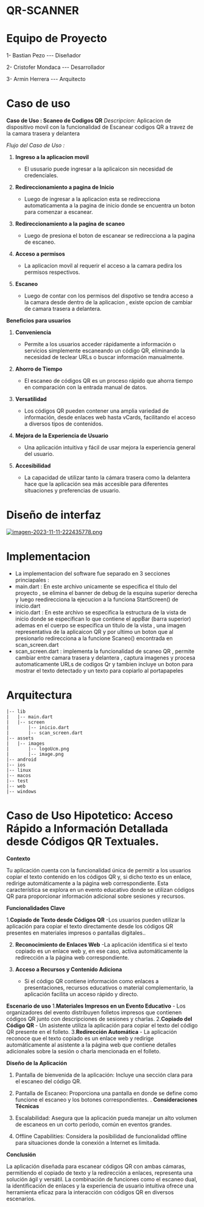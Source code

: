 # QR-SCANNER
# Equipo de Proyecto 

1- Bastian Pezo --- Diseñador

2- Cristofer Mondaca --- Desarrollador 

3- Armin Herrera --- Arquitecto

# Caso de uso
**Caso de Uso : Scaneo de Codigos QR**
*Descripcion:* Aplicacion de dispositivo movil con la funcionalidad de Escanear codigos QR a travez de la camara trasera y delantera

*Flujo del Caso de Uso :*

1. **Ingreso a la aplicacion movil**
    - El ususario puede ingresar a la aplicaicon sin necesidad de credenciales.

2. **Redireccionamiento a pagina de Inicio**
    - Luego de ingresar a la aplicacion esta se redirecciona automaticamenta a la pagina de inicio donde se encuentra un boton para comenzar a escanear.

3. **Redireccionamiento a la pagina de scaneo**
    - Luego de presiona el boton de escanear se redirecciona a la pagina de escaneo.

4. **Acceso a permisos**
    - La aplicacion movil al requerir el acceso a la camara pedira los permisos respectivos.

5. **Escaneo**
    - Luego de contar con los permisos del dispotivo se tendra acceso a la camara desde dentro de la aplicacion , existe opcion de cambiar de camara trasera a delantera.

**Beneficios para usuarios**

1. **Conveniencia**
   - Permite a los usuarios acceder rápidamente a información o servicios simplemente escaneando un código QR, eliminando la necesidad de teclear URLs o buscar información manualmente.

2. **Ahorro de Tiempo**
   - El escaneo de códigos QR es un proceso rápido que ahorra tiempo en comparación con la entrada manual de datos.

3. **Versatilidad**
   - Los códigos QR pueden contener una amplia variedad de información, desde enlaces web hasta vCards, facilitando el acceso a diversos tipos de contenidos.

4. **Mejora de la Experiencia de Usuario**
   - Una aplicación intuitiva y fácil de usar mejora la experiencia general del usuario.

5. **Accesibilidad**
    - La capacidad de utilizar tanto la cámara trasera como la delantera hace que la aplicación sea más accesible para diferentes situaciones y preferencias de usuario.
  
# Diseño de interfaz

[![imagen-2023-11-11-222435778.png](https://i.postimg.cc/2yKVfg7t/imagen-2023-11-11-222435778.png)](https://postimg.cc/wRD6XfP5)

# Implementacion 
   - La implementacion del software fue separado en 3 secciones princiapales :
   - main.dart : En este archivo unicamente se especifica el titulo del proyecto , se elimina el banner de debug de la esquina superior derecha y luego reedirecciona la ejecucion a la funciona StartScreen() de inicio.dart
   - inicio.dart : En este archivo se especifica la estructura de la vista de inicio donde se especifican lo que contiene el appBar (barra superior) ademas en el cuerpo se especifica un titulo de la vista , una imagen representativa de la aplicaicon QR y por ultimo un boton que al presionarlo redirecciona a la funcione Scaneo() encontrada en scan_screen.dart
   - scan_screen.dart : implementa la funcionalidad de scaneo QR , permite cambiar entre camara trasera y delantera , captura imagenes y procesa automaticamente URLs de codigos Qr y tambien incluye un boton para mostrar el texto detectado y un texto para copiarlo al portapapeles
    



# Arquitectura 
```plaintext
|-- lib
|   |-- main.dart
|   |-- screen
|       |-- inicio.dart
|       |-- scan_screen.dart
|-- assets
|   |-- images
|       |-- logoUcm.png
|       |-- image.png
|-- android
|-- ios
|-- linux
|-- macos
|-- test
|-- web
|-- windows
```
# Caso de Uso Hipotetico: Acceso Rápido a Información Detallada desde Códigos QR Textuales.

**Contexto**

Tu aplicación cuenta con la funcionalidad única de permitir a los usuarios copiar el texto contenido en los códigos QR y, si dicho texto es un enlace, redirige automáticamente a la página web correspondiente. Esta característica se explora en un evento educativo donde se utilizan códigos QR para proporcionar información adicional sobre sesiones y recursos.

**Funcionalidades Clave**

1.**Copiado de Texto desde Códigos QR**
   -Los usuarios pueden utilizar la aplicación para copiar el texto directamente desde los códigos QR presentes en materiales impresos o pantallas digitales..

2. **Reconocimiento de Enlaces Web** 
   -La aplicación identifica si el texto copiado es un enlace web y, en ese caso, activa automáticamente la redirección a la página web correspondiente.

3. **Acceso a Recursos y Contenido Adiciona** 
   - Si el código QR contiene información como enlaces a presentaciones, recursos educativos o material complementario, la aplicación facilita un acceso rápido y directo.

**Escenario de uso**
1.**Materiales Impresos en un Evento Educativo**
    - Los organizadores del evento distribuyen folletos impresos que contienen códigos QR junto con descripciones de sesiones y charlas.
2.**Copiado del Código QR**
    - Un asistente utiliza la aplicación para copiar el texto del código QR presente en el folleto.
3.**Redirección Automática**
    - La aplicación reconoce que el texto copiado es un enlace web y redirige automáticamente al asistente a la página web que contiene detalles adicionales sobre la sesión o charla mencionada en el folleto.
    
**Diseño de la Aplicación**

1. Pantalla de bienvenida de la aplicación: Incluye una sección clara para el escaneo del código QR.
2. Pantalla de Escaneo: Proporciona una pantalla en donde se define como funcione el escaneo y los botones correspondientes.
.
**Consideraciones Técnicas**

1. Escalabilidad: Asegura que la aplicación pueda manejar un alto volumen de escaneos en un corto período, común en eventos grandes.

2. Offline Capabilities: Considera la posibilidad de funcionalidad offline para situaciones donde la conexión a Internet es limitada.


**Conclusión**

La aplicación diseñada para escanear códigos QR con ambas cámaras, permitiendo el copiado de texto y la redirección a enlaces, representa una solución ágil y versátil. La combinación de funciones como el escaneo dual, la identificación de enlaces y la experiencia de usuario intuitiva ofrece una herramienta eficaz para la interacción con códigos QR en diversos escenarios.



